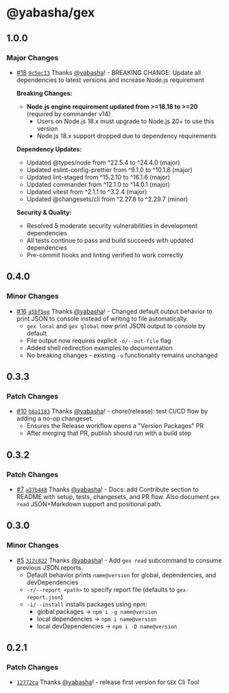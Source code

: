 # @yabasha/gex

## 1.0.0

### Major Changes

- [#18](https://github.com/yabasha/yabasha-gex/pull/18) [`9c5ec13`](https://github.com/yabasha/yabasha-gex/commit/9c5ec134b94f962112c73a287c6a593bffc88c54) Thanks [@yabasha](https://github.com/yabasha)! - BREAKING CHANGE: Update all dependencies to latest versions and increase Node.js requirement

  **Breaking Changes:**
  - **Node.js engine requirement updated from >=18.18 to >=20** (required by commander v14)
    - Users on Node.js 18.x must upgrade to Node.js 20+ to use this version
    - Node.js 18.x support dropped due to dependency requirements

  **Dependency Updates:**
  - Updated @types/node from ^22.5.4 to ^24.4.0 (major)
  - Updated eslint-config-prettier from ^9.1.0 to ^10.1.8 (major)
  - Updated lint-staged from ^15.2.10 to ^16.1.6 (major)
  - Updated commander from ^12.1.0 to ^14.0.1 (major)
  - Updated vitest from ^2.1.1 to ^3.2.4 (major)
  - Updated @changesets/cli from ^2.27.8 to ^2.29.7 (minor)

  **Security & Quality:**
  - Resolved 5 moderate security vulnerabilities in development dependencies
  - All tests continue to pass and build succeeds with updated dependencies
  - Pre-commit hooks and linting verified to work correctly

## 0.4.0

### Minor Changes

- [#16](https://github.com/yabasha/yabasha-gex/pull/16) [`a5bf5ee`](https://github.com/yabasha/yabasha-gex/commit/a5bf5ee7c129bc61e97cd023a397c790eaf32f99) Thanks [@yabasha](https://github.com/yabasha)! - Changed default output behavior to print JSON to console instead of writing to file automatically.
  - `gex local` and `gex global` now print JSON output to console by default
  - File output now requires explicit `-o/--out-file` flag
  - Added shell redirection examples to documentation
  - No breaking changes - existing `-o` functionality remains unchanged

## 0.3.3

### Patch Changes

- [#10](https://github.com/yabasha/yabasha-gex/pull/10) [`b8a1183`](https://github.com/yabasha/yabasha-gex/commit/b8a1183afefa81374ed8163728b170e8c1c0935b) Thanks [@yabasha](https://github.com/yabasha)! - chore(release): test CI/CD flow by adding a no-op changeset.
  - Ensures the Release workflow opens a "Version Packages" PR
  - After merging that PR, publish should run with a build step

## 0.3.2

### Patch Changes

- [#7](https://github.com/yabasha/yabasha-gex/pull/7) [`a37b448`](https://github.com/yabasha/yabasha-gex/commit/a37b4484b135cf8a809fde762d0174cfed8e94d5) Thanks [@yabasha](https://github.com/yabasha)! - Docs: add Contribute section to README with setup, tests, changesets, and PR flow. Also document `gex read` JSON+Markdown support and positional path.

## 0.3.0

### Minor Changes

- [#5](https://github.com/yabasha/yabasha-gex/pull/5) [`312c822`](https://github.com/yabasha/yabasha-gex/commit/312c822c3d08d53686ceca2a92d62d5e0d800d99) Thanks [@yabasha](https://github.com/yabasha)! - Add `gex read` subcommand to consume previous JSON reports.
  - Default behavior prints `name@version` for global, dependencies, and devDependencies
  - `-r/--report <path>` to specify report file (defaults to `gex-report.json`)
  - `-i/--install` installs packages using npm:
    - global packages → `npm i -g name@version`
    - local dependencies → `npm i name@version`
    - local devDependencies → `npm i -D name@version`

## 0.2.1

### Patch Changes

- [`12772ca`](https://github.com/yabasha/yabasha-gex/commit/12772ca7325addca0e2744f58adaed810cce3a7e) Thanks [@yabasha](https://github.com/yabasha)! - release first version for `GEX` Cli Tool
